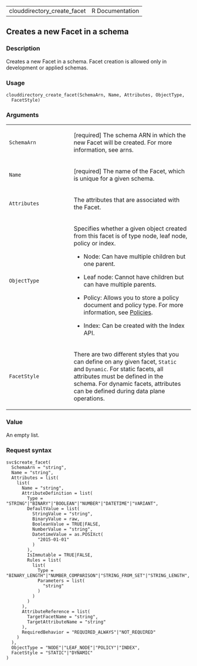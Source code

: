 <table style="width: 100%;">
<tbody>
<tr class="odd">
<td>clouddirectory_create_facet</td>
<td style="text-align: right;">R Documentation</td>
</tr>
</tbody>
</table>

## Creates a new Facet in a schema

### Description

Creates a new Facet in a schema. Facet creation is allowed only in
development or applied schemas.

### Usage

    clouddirectory_create_facet(SchemaArn, Name, Attributes, ObjectType,
      FacetStyle)

### Arguments

<table>
<colgroup>
<col style="width: 35%" />
<col style="width: 65%" />
</colgroup>
<tbody>
<tr class="odd">
<td><code
id="clouddirectory_create_facet_:_SchemaArn">SchemaArn</code></td>
<td><p>[required] The schema ARN in which the new Facet will be created.
For more information, see arns.</p></td>
</tr>
<tr class="even">
<td><code id="clouddirectory_create_facet_:_Name">Name</code></td>
<td><p>[required] The name of the Facet, which is unique for a given
schema.</p></td>
</tr>
<tr class="odd">
<td><code
id="clouddirectory_create_facet_:_Attributes">Attributes</code></td>
<td><p>The attributes that are associated with the Facet.</p></td>
</tr>
<tr class="even">
<td><code
id="clouddirectory_create_facet_:_ObjectType">ObjectType</code></td>
<td><p>Specifies whether a given object created from this facet is of
type node, leaf node, policy or index.</p>
<ul>
<li><p>Node: Can have multiple children but one parent.</p></li>
<li><p>Leaf node: Cannot have children but can have multiple
parents.</p></li>
<li><p>Policy: Allows you to store a policy document and policy type.
For more information, see <a
href="https://docs.aws.amazon.com/clouddirectory/latest/developerguide/key_concepts_directory.html#key_concepts_policies">Policies</a>.</p></li>
<li><p>Index: Can be created with the Index API.</p></li>
</ul></td>
</tr>
<tr class="odd">
<td><code
id="clouddirectory_create_facet_:_FacetStyle">FacetStyle</code></td>
<td><p>There are two different styles that you can define on any given
facet, <code>Static</code> and <code>Dynamic</code>. For static facets,
all attributes must be defined in the schema. For dynamic facets,
attributes can be defined during data plane operations.</p></td>
</tr>
</tbody>
</table>

### Value

An empty list.

### Request syntax

    svc$create_facet(
      SchemaArn = "string",
      Name = "string",
      Attributes = list(
        list(
          Name = "string",
          AttributeDefinition = list(
            Type = "STRING"|"BINARY"|"BOOLEAN"|"NUMBER"|"DATETIME"|"VARIANT",
            DefaultValue = list(
              StringValue = "string",
              BinaryValue = raw,
              BooleanValue = TRUE|FALSE,
              NumberValue = "string",
              DatetimeValue = as.POSIXct(
                "2015-01-01"
              )
            ),
            IsImmutable = TRUE|FALSE,
            Rules = list(
              list(
                Type = "BINARY_LENGTH"|"NUMBER_COMPARISON"|"STRING_FROM_SET"|"STRING_LENGTH",
                Parameters = list(
                  "string"
                )
              )
            )
          ),
          AttributeReference = list(
            TargetFacetName = "string",
            TargetAttributeName = "string"
          ),
          RequiredBehavior = "REQUIRED_ALWAYS"|"NOT_REQUIRED"
        )
      ),
      ObjectType = "NODE"|"LEAF_NODE"|"POLICY"|"INDEX",
      FacetStyle = "STATIC"|"DYNAMIC"
    )
